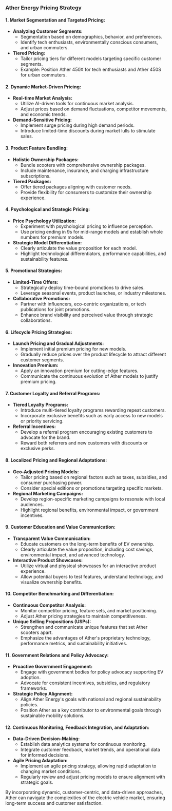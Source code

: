 
### Ather Energy Pricing Strategy 

#### 1. **Market Segmentation and Targeted Pricing:**
   - **Analyzing Customer Segments:**
      - Segmentation based on demographics, behavior, and preferences.
      - Identify tech enthusiasts, environmentally conscious consumers, and urban commuters.
   - **Tiered Pricing:**
      - Tailor pricing tiers for different models targeting specific customer segments.
      - Example: Position Ather 450X for tech enthusiasts and Ather 450S for urban commuters.

#### 2. **Dynamic Market-Driven Pricing:**
   - **Real-time Market Analysis:**
      - Utilize AI-driven tools for continuous market analysis.
      - Adjust prices based on demand fluctuations, competitor movements, and economic trends.
   - **Demand-Sensitive Pricing:**
      - Implement surge pricing during high demand periods.
      - Introduce limited-time discounts during market lulls to stimulate sales.

#### 3. **Product Feature Bundling:**
   - **Holistic Ownership Packages:**
      - Bundle scooters with comprehensive ownership packages.
      - Include maintenance, insurance, and charging infrastructure subscriptions.
   - **Tiered Packages:**
      - Offer tiered packages aligning with customer needs.
      - Provide flexibility for consumers to customize their ownership experience.

#### 4. **Psychological and Strategic Pricing:**
   - **Price Psychology Utilization:**
      - Experiment with psychological pricing to influence perception.
      - Use pricing ending in 9s for mid-range models and establish whole numbers for premium models.
   - **Strategic Model Differentiation:**
      - Clearly articulate the value proposition for each model.
      - Highlight technological differentiators, performance capabilities, and sustainability features.

#### 5. **Promotional Strategies:**
   - **Limited-Time Offers:**
      - Strategically deploy time-bound promotions to drive sales.
      - Leverage seasonal events, product launches, or industry milestones.
   - **Collaborative Promotions:**
      - Partner with influencers, eco-centric organizations, or tech publications for joint promotions.
      - Enhance brand visibility and perceived value through strategic collaborations.

#### 6. **Lifecycle Pricing Strategies:**
   - **Launch Pricing and Gradual Adjustments:**
      - Implement initial premium pricing for new models.
      - Gradually reduce prices over the product lifecycle to attract different customer segments.
   - **Innovation Premium:**
      - Apply an innovation premium for cutting-edge features.
      - Communicate the continuous evolution of Ather models to justify premium pricing.

#### 7. **Customer Loyalty and Referral Programs:**
   - **Tiered Loyalty Programs:**
      - Introduce multi-tiered loyalty programs rewarding repeat customers.
      - Incorporate exclusive benefits such as early access to new models or priority servicing.
   - **Referral Incentives:**
      - Develop a referral program encouraging existing customers to advocate for the brand.
      - Reward both referrers and new customers with discounts or exclusive perks.

#### 8. **Localized Pricing and Regional Adaptations:**
   - **Geo-Adjusted Pricing Models:**
      - Tailor pricing based on regional factors such as taxes, subsidies, and consumer purchasing power.
      - Consider special editions or promotions targeting specific markets.
   - **Regional Marketing Campaigns:**
      - Develop region-specific marketing campaigns to resonate with local audiences.
      - Highlight regional benefits, environmental impact, or government incentives.

#### 9. **Customer Education and Value Communication:**
   - **Transparent Value Communication:**
      - Educate customers on the long-term benefits of EV ownership.
      - Clearly articulate the value proposition, including cost savings, environmental impact, and advanced technology.
   - **Interactive Product Showcases:**
      - Utilize virtual and physical showcases for an interactive product experience.
      - Allow potential buyers to test features, understand technology, and visualize ownership benefits.

#### 10. **Competitor Benchmarking and Differentiation:**
   - **Continuous Competitor Analysis:**
      - Monitor competitor pricing, feature sets, and market positioning.
      - Adjust Ather pricing strategies to maintain competitiveness.
   - **Unique Selling Propositions (USPs):**
      - Strengthen and communicate unique features that set Ather scooters apart.
      - Emphasize the advantages of Ather's proprietary technology, performance metrics, and sustainability initiatives.

#### 11. **Government Relations and Policy Advocacy:**
   - **Proactive Government Engagement:**
      - Engage with government bodies for policy advocacy supporting EV adoption.
      - Advocate for consistent incentives, subsidies, and regulatory frameworks.
   - **Strategic Policy Alignment:**
      - Align Ather Energy's goals with national and regional sustainability policies.
      - Position Ather as a key contributor to environmental goals through sustainable mobility solutions.

#### 12. **Continuous Monitoring, Feedback Integration, and Adaptation:**
   - **Data-Driven Decision-Making:**
      - Establish data analytics systems for continuous monitoring.
      - Integrate customer feedback, market trends, and operational data for informed decisions.
   - **Agile Pricing Adaptation:**
      - Implement an agile pricing strategy, allowing rapid adaptation to changing market conditions.
      - Regularly review and adjust pricing models to ensure alignment with strategic goals.

By incorporating dynamic, customer-centric, and data-driven approaches, Ather can navigate the complexities of the electric vehicle market, ensuring long-term success and customer satisfaction.
